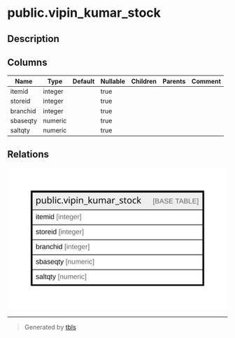 # public.vipin_kumar_stock

## Description

## Columns

| Name | Type | Default | Nullable | Children | Parents | Comment |
| ---- | ---- | ------- | -------- | -------- | ------- | ------- |
| itemid | integer |  | true |  |  |  |
| storeid | integer |  | true |  |  |  |
| branchid | integer |  | true |  |  |  |
| sbaseqty | numeric |  | true |  |  |  |
| saltqty | numeric |  | true |  |  |  |

## Relations

![er](public.vipin_kumar_stock.svg)

---

> Generated by [tbls](https://github.com/k1LoW/tbls)
